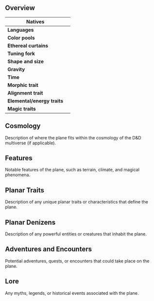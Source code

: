 ## Overview
| Natives                     |     |
| --------------------------- | --- |
| **Languages**               |     |
| **Color pools**             |     |
| **Ethereal curtains**       |     |
| **Tuning fork**             |     |
| **Shape and size**          |     |
| **Gravity**                 |     |
| **Time**                    |     |
| **Morphic trait**           |     |
| **Alignment trait**         |     |
| **Elemental/energy traits** |     |
| **Magic traits**            |     |
## Cosmology
Description of where the plane fits within the cosmology of the D&D multiverse (if applicable).
## Features
Notable features of the plane, such as terrain, climate, and magical phenomena.
## Planar Traits
Description of any unique planar traits or characteristics that define the plane.
## Planar Denizens
Description of any powerful entities or creatures that inhabit the plane.
## Adventures and Encounters
Potential adventures, quests, or encounters that could take place on the plane.
## Lore
Any myths, legends, or historical events associated with the plane.